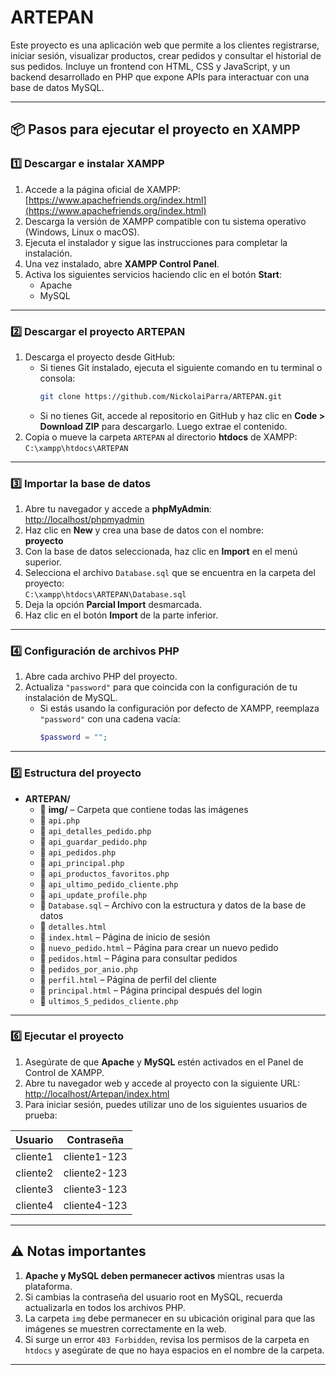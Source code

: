 # ARTEPAN

Este proyecto es una aplicación web que permite a los clientes registrarse, iniciar sesión, visualizar productos, crear pedidos y consultar el historial de sus pedidos. Incluye un frontend con HTML, CSS y JavaScript, y un backend desarrollado en PHP que expone APIs para interactuar con una base de datos MySQL.

---

## 📦 Pasos para ejecutar el proyecto en XAMPP

### 1️⃣ Descargar e instalar XAMPP

1. Accede a la página oficial de XAMPP: [https://www.apachefriends.org/index.html](https://www.apachefriends.org/index.html)
2. Descarga la versión de XAMPP compatible con tu sistema operativo (Windows, Linux o macOS).
3. Ejecuta el instalador y sigue las instrucciones para completar la instalación.
4. Una vez instalado, abre **XAMPP Control Panel**.
5. Activa los siguientes servicios haciendo clic en el botón **Start**:
   - Apache
   - MySQL

---

### 2️⃣ Descargar el proyecto ARTEPAN

1. Descarga el proyecto desde GitHub:
   - Si tienes Git instalado, ejecuta el siguiente comando en tu terminal o consola:  
     ```bash
     git clone https://github.com/NickolaiParra/ARTEPAN.git
     ```
   - Si no tienes Git, accede al repositorio en GitHub y haz clic en **Code > Download ZIP** para descargarlo. Luego extrae el contenido.
2. Copia o mueve la carpeta `ARTEPAN` al directorio **htdocs** de XAMPP:  
   `C:\xampp\htdocs\ARTEPAN`

---

### 3️⃣ Importar la base de datos

1. Abre tu navegador y accede a **phpMyAdmin**: [http://localhost/phpmyadmin](http://localhost/phpmyadmin)
2. Haz clic en **New** y crea una base de datos con el nombre:  
   **proyecto**
3. Con la base de datos seleccionada, haz clic en **Import** en el menú superior.
4. Selecciona el archivo `Database.sql` que se encuentra en la carpeta del proyecto:  
   `C:\xampp\htdocs\ARTEPAN\Database.sql`
5. Deja la opción **Parcial Import** desmarcada.
6. Haz clic en el botón **Import** de la parte inferior.

---

### 4️⃣ Configuración de archivos PHP

1. Abre cada archivo PHP del proyecto.
2. Actualiza `"password"` para que coincida con la configuración de tu instalación de MySQL.
   - Si estás usando la configuración por defecto de XAMPP, reemplaza `"password"` con una cadena vacía:  
     ```php
     $password = "";
     ```

---

### 5️⃣ Estructura del proyecto
- **ARTEPAN/**
  - 📂 **img/** – Carpeta que contiene todas las imágenes
  - 📄 `api.php`
  - 📄 `api_detalles_pedido.php`
  - 📄 `api_guardar_pedido.php`
  - 📄 `api_pedidos.php`
  - 📄 `api_principal.php`
  - 📄 `api_productos_favoritos.php`
  - 📄 `api_ultimo_pedido_cliente.php`
  - 📄 `api_update_profile.php`
  - 📄 `Database.sql` – Archivo con la estructura y datos de la base de datos
  - 📄 `detalles.html`
  - 📄 `index.html` – Página de inicio de sesión
  - 📄 `nuevo_pedido.html` – Página para crear un nuevo pedido
  - 📄 `pedidos.html` – Página para consultar pedidos
  - 📄 `pedidos_por_anio.php`
  - 📄 `perfil.html` – Página de perfil del cliente
  - 📄 `principal.html` – Página principal después del login
  - 📄 `ultimos_5_pedidos_cliente.php`

  
---

### 6️⃣ Ejecutar el proyecto

1. Asegúrate de que **Apache** y **MySQL** estén activados en el Panel de Control de XAMPP.
2. Abre tu navegador web y accede al proyecto con la siguiente URL:  
   [http://localhost/Artepan/index.html](http://localhost/Artepan/index.html)
3. Para iniciar sesión, puedes utilizar uno de los siguientes usuarios de prueba:

| Usuario    | Contraseña      |
|------------|------------------|
| cliente1   | cliente1-123     |
| cliente2   | cliente2-123     |
| cliente3   | cliente3-123     |
| cliente4   | cliente4-123     |

---

## ⚠️ Notas importantes

1. **Apache y MySQL deben permanecer activos** mientras usas la plataforma.
2. Si cambias la contraseña del usuario root en MySQL, recuerda actualizarla en todos los archivos PHP.
3. La carpeta `img` debe permanecer en su ubicación original para que las imágenes se muestren correctamente en la web.
4. Si surge un error `403 Forbidden`, revisa los permisos de la carpeta en `htdocs` y asegúrate de que no haya espacios en el nombre de la carpeta.

---


